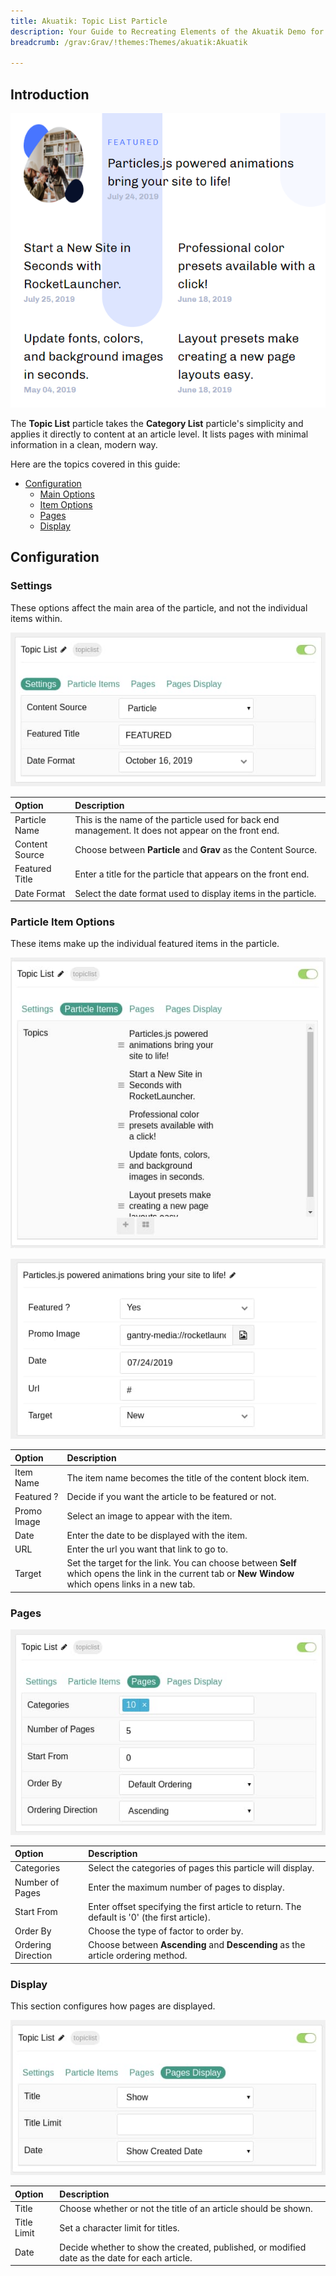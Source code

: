 ```yaml
---
title: Akuatik: Topic List Particle
description: Your Guide to Recreating Elements of the Akuatik Demo for Grav
breadcrumb: /grav:Grav/!themes:Themes/akuatik:Akuatik

---
```


## Introduction

![](assets/particle_topiclist1.png)

The **Topic List** particle takes the **Category List** particle's simplicity and applies it directly to content at an article level. It lists pages with minimal information in a clean, modern way.

Here are the topics covered in this guide:

* [Configuration](#configuration)
  * [Main Options](#settings)
  * [Item Options](#particle-item-options)
  * [Pages](#pages)
  * [Display](#display)

## Configuration

### Settings 

These options affect the main area of the particle, and not the individual items within.

![](assets/particle_topiclist2.jpg)

| Option         | Description                                                                                         |
| :-----         | :-----                                                                                              |
| Particle Name  | This is the name of the particle used for back end management. It does not appear on the front end. |
| Content Source | Choose between **Particle** and **Grav** as the Content Source.                                   |
| Featured Title | Enter a title for the particle that appears on the front end.                                       |
| Date Format    | Select the date format used to display items in the particle.                                       |

### Particle Item Options

These items make up the individual featured items in the particle. 

![](assets/particle_topiclist3.jpg)

![](assets/particle_topiclist4.jpg)

| Option      | Description                                                                                                                                            |
| :-----      | :-----                                                                                                                                                 |
| Item Name   | The item name becomes the title of the content block item.                                                                                             |
| Featured ?  | Decide if you want the article to be featured or not.                                                                                                  |
| Promo Image | Select an image to appear with the item.                                                                                                               |
| Date        | Enter the date to be displayed with the item.                                                                                                          |
| URL         | Enter the url you want that link to go to.                                                                                                             |
| Target      | Set the target for the link. You can choose between **Self** which opens the link in the current tab or **New Window** which opens links in a new tab. |


### Pages

![](assets/particle_topiclist5.jpg)

| Option             | Description                                                                                  |
| :-----             | :-----                                                                                       |
| Categories         | Select the categories of pages this particle will display.                                   |
| Number of Pages    | Enter the maximum number of pages to display.                                                |
| Start From         | Enter offset specifying the first article to return. The default is '0' (the first article). |
| Order By           | Choose the type of factor to order by.                                                       |
| Ordering Direction | Choose between **Ascending** and **Descending** as the article ordering method.              |

### Display

This section configures how pages are displayed.

![](assets/particle_topiclist6.jpg)

| Option      | Description                                                                                   |
| :-----      | :-----                                                                                        |
| Title       | Choose whether or not the title of an article should be shown.                                |
| Title Limit | Set a character limit for titles.                                                             |
| Date        | Decide whether to show the created, published, or modified date as the date for each article. |